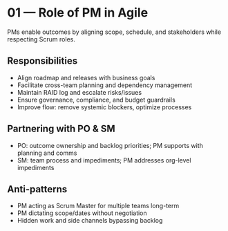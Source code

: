 # 01 — Role of PM in Agile

PMs enable outcomes by aligning scope, schedule, and stakeholders while respecting Scrum roles.

## Responsibilities
- Align roadmap and releases with business goals
- Facilitate cross-team planning and dependency management
- Maintain RAID log and escalate risks/issues
- Ensure governance, compliance, and budget guardrails
- Improve flow: remove systemic blockers, optimize processes

## Partnering with PO & SM
- PO: outcome ownership and backlog priorities; PM supports with planning and comms
- SM: team process and impediments; PM addresses org-level impediments

## Anti-patterns
- PM acting as Scrum Master for multiple teams long-term
- PM dictating scope/dates without negotiation
- Hidden work and side channels bypassing backlog
